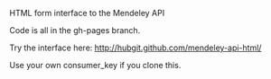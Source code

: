HTML form interface to the Mendeley API

Code is all in the gh-pages branch.

Try the interface here: http://hubgit.github.com/mendeley-api-html/

Use your own consumer_key if you clone this.